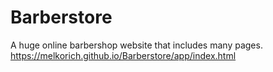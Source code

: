 # Barberstore
A huge online barbershop website that includes many pages.
https://melkorich.github.io/Barberstore/app/index.html 
